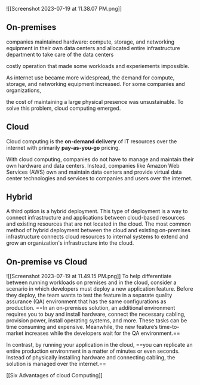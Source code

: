 ![[Screenshot 2023-07-19 at 11.38.07 PM.png]]

## On-premises

companies maintained hardware: compute, storage, and networking equipment in their own data centers and allocated entire infrastructure department  to take care of the data centers

costly operation that made some workloads and experiements impossible.

As internet use became more widespread, the demand for compute, storage, and networking equipment increased. For some companies and organizations, 

the cost of maintaining a large physical presence was unsustainable. To solve this problem, cloud computing emerged.

## Cloud

Cloud computing is the **on-demand delivery** of IT resources over the internet with primarily **pay-as-you-go** pricing. 

With cloud computing, companies do not have to manage and maintain their own hardware and data centers. Instead, companies like Amazon Web Services (AWS) own and maintain data centers and provide virtual data center technologies and services to companies and users over the internet.


## Hybrid

A third option is a hybrid deployment. This type of deployment is a way to connect infrastructure and applications between cloud-based resources and existing resources that are not located in the cloud. The most common method of hybrid deployment between the cloud and existing on-premises infrastructure connects cloud resources to internal systems to extend and grow an organization's infrastructure into the cloud.


## On-premise vs Cloud
![[Screenshot 2023-07-19 at 11.49.15 PM.png]]
To help differentiate between running workloads on premises and in the cloud, consider a scenario in which developers must deploy a new application feature. Before they deploy, the team wants to test the feature in a separate quality assurance (QA) environment that has the same configurations as production. ==In an on-premises solution, an additional environment requires you to buy and install hardware, connect the necessary cabling, provision power, install operating systems, and more. These tasks can be time consuming and expensive. Meanwhile, the new feature’s time-to-market increases while the developers wait for the QA environment.== 

In contrast, by running your application in the cloud, ==you can replicate an entire production environment in a matter of minutes or even seconds. Instead of physically installing hardware and connecting cabling, the solution is managed over the internet.==

[[Six Advantages of cloud Computing]]